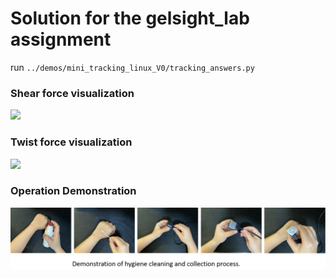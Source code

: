 # Solution for the gelsight_lab assignment

run `../demos/mini_tracking_linux_V0/tracking_answers.py`

### Shear force visualization
![](demos/mini_tracking_linux_V0/results/shear_flow.gif)

### Twist force visualization
![](demos/mini_tracking_linux_V0/results/twist_flow.gif)

### Operation Demonstration
![](demo1.png)

